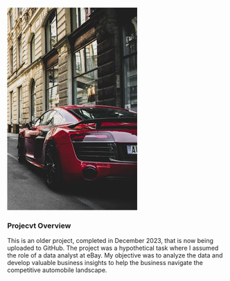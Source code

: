 ![ALT](Images/pexels-photo-1545743.jpg)

### Projecvt Overview


This is an older project, completed in December 2023, that is now being uploaded to GitHub. The project was a hypothetical task where I assumed the role of a data analyst at eBay. My objective was to analyze the data and develop valuable business insights to help the business navigate the competitive automobile landscape.